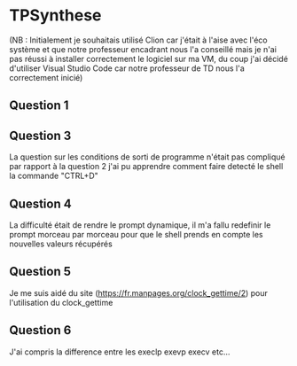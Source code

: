 # TPSynthese

(NB : Initialement je souhaitais utilisé Clion car j'était à l'aise avec l'éco système 
et que notre professeur encadrant nous l'a conseillé mais je n'ai pas réussi à installer 
correctement le logiciel sur ma VM, du coup j'ai décidé d'utiliser Visual Studio Code 
car notre professeur de TD nous l'a correctement inicié)

## Question 1



## Question 3 

La question sur les conditions de sorti de programme n'était pas compliqué par rapport à la question 2 j'ai pu apprendre comment faire detecté le shell la commande "CTRL+D"

## Question 4

La difficulté était de rendre le prompt dynamique, il m'a fallu redefinir le prompt morceau par morceau pour que le shell prends en compte les nouvelles valeurs récupérés

## Question 5

Je me suis aidé du site (https://fr.manpages.org/clock_gettime/2) pour l'utilisation du clock_gettime

## Question 6

J'ai compris la difference entre les execlp exevp execv etc...
